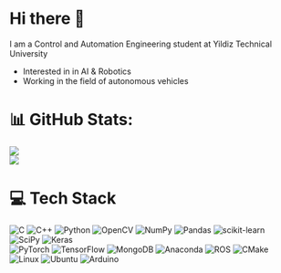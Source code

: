 # Hi there 👋
I am a Control and Automation Engineering student at Yildiz Technical University<br/>
- Interested in in AI & Robotics<br/>
- Working in the field of autonomous vehicles<br/>

# 📊 GitHub Stats:
![](https://github-readme-stats.vercel.app/api?username=gizemasya&show_icons=true&include_all_commits=true&theme=radical&hide_border=true)<br/>
![](https://github-readme-stats.vercel.app/api/top-langs/?username=gizemasya&layout=compact&theme=radical&hide_border=true)<br/>

# 💻 Tech Stack
![C](https://img.shields.io/badge/c-%2300599C.svg?style=for-the-badge&logo=c&logoColor=white) 
![C++](https://img.shields.io/badge/c++-%2300599C.svg?style=for-the-badge&logo=c%2B%2B&logoColor=white) 
![Python](https://img.shields.io/badge/python-3670A0?style=for-the-badge&logo=python&logoColor=ffdd54) 
![OpenCV](https://img.shields.io/badge/opencv-%23white.svg?style=for-the-badge&logo=opencv&logoColor=white) 
![NumPy](https://img.shields.io/badge/numpy-%23013243.svg?style=for-the-badge&logo=numpy&logoColor=white) 
![Pandas](https://img.shields.io/badge/pandas-%23150458.svg?style=for-the-badge&logo=pandas&logoColor=white)
![scikit-learn](https://img.shields.io/badge/scikit--learn-%23F7931E.svg?style=for-the-badge&logo=scikit-learn&logoColor=white) 
![SciPy](https://img.shields.io/badge/SciPy-%230C55A5.svg?style=for-the-badge&logo=scipy&logoColor=white) 
![Keras](https://img.shields.io/badge/Keras-%23D00000.svg?style=for-the-badge&logo=Keras&logoColor=white)  
![PyTorch](https://img.shields.io/badge/PyTorch-%23EE4C2C.svg?style=for-the-badge&logo=PyTorch&logoColor=white) 
![TensorFlow](https://img.shields.io/badge/TensorFlow-%23FF6F00.svg?style=for-the-badge&logo=TensorFlow&logoColor=white) 
![MongoDB](https://img.shields.io/badge/MongoDB-%234ea94b.svg?style=for-the-badge&logo=mongodb&logoColor=white) 
![Anaconda](https://img.shields.io/badge/Anaconda-%2344A833.svg?style=for-the-badge&logo=anaconda&logoColor=white)
![ROS](https://img.shields.io/badge/ROS-%23BEBEBE.svg?style=for-the-badge&logo=ros&logoColor=black)
![CMake](https://img.shields.io/badge/CMake-%23008FBA.svg?style=for-the-badge&logo=cmake&logoColor=white) 
![Linux](https://img.shields.io/badge/Linux-%23FCC624.svg?style=for-the-badge&logo=linux&logoColor=black) 
![Ubuntu](https://img.shields.io/badge/Ubuntu-%23E95420.svg?style=for-the-badge&logo=ubuntu&logoColor=white) 
![Arduino](https://img.shields.io/badge/-Arduino-00979D?style=for-the-badge&logo=Arduino&logoColor=white)

